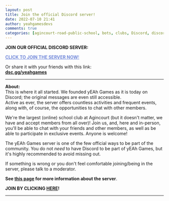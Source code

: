 ```yaml
---
layout: post
title: Join the official Discord server!
date: 2022-07-10 21:41
author: yeahgamesdevs
comments: true
categories: [agincourt-road-public-school, bots, clubs, Discord, discord school hangouts, discord-server, free discord servers, join now, Other useful information]
---
```

<!-- wp:paragraph -->
<p><strong>JOIN OUR OFFICIAL DISCORD SERVER:</strong></p>
<!-- /wp:paragraph -->

<!-- wp:buttons -->
<div class="wp-block-buttons"><!-- wp:button {"width":50,"style":{"color":{"text":"#7289da"}},"className":"is-style-outline","fontSize":"medium"} -->
<div class="wp-block-button has-custom-width wp-block-button__width-50 has-custom-font-size is-style-outline has-medium-font-size"><a class="wp-block-button__link has-text-color wp-element-button" href="https://dsc.gg/yeahgames" style="color:#7289da;"><strong>CLICK TO JOIN THE SERVER NOW</strong>!</a></div>
<!-- /wp:button --></div>
<!-- /wp:buttons -->

<!-- wp:paragraph -->
<p>Or share it with your friends with this link:<br><a href="http://dsc.gg/yeahgames"><strong>dsc.gg/yeahgames</strong></a></p>
<!-- /wp:paragraph -->

<!-- wp:separator -->
<hr class="wp-block-separator has-alpha-channel-opacity" />
<!-- /wp:separator -->

<!-- wp:paragraph -->
<p><strong>About:</strong><br>This is where it all started. We founded yEAh Games as it is today on Discord; the original messages are even still accessible.<br>Active as ever, the server offers countless activities and frequent events, along with, of course, the opportunities to chat with other members.</p>
<!-- /wp:paragraph -->

<!-- wp:paragraph -->
<p>We're the largest (online) school club at Agincourt (but it doesn't matter, we have and accept members from all over)! Join us, and, here and in-person, you'll be able to chat with your friends and other members, as well as be able to participate in exclusive events. Anyone is welcome!</p>
<!-- /wp:paragraph -->

<!-- wp:paragraph -->
<p>The yEAh Games server is one of the few official ways to be part of the community. You do not <em>need</em> to have Discord to be part of yEAh Games, but it's highly recommended to avoid missing out.</p>
<!-- /wp:paragraph -->

<!-- wp:paragraph -->
<p>If something is wrong or you don't feel comfortable joining/being in the server, please talk to a moderator.</p>
<!-- /wp:paragraph -->

<!-- wp:paragraph -->
<p><strong>See <a href="https://yeaharchives.wordpress.com/discord-about/">this page</a> for more information about the server</strong>.</p>
<!-- /wp:paragraph -->

<!-- wp:paragraph -->
<p><strong>JOIN BY CLICKING <a href="http://dsc.gg/yeahgames">HERE</a>!</strong></p>
<!-- /wp:paragraph -->

<!-- wp:separator -->
<hr class="wp-block-separator has-alpha-channel-opacity" />
<!-- /wp:separator -->
